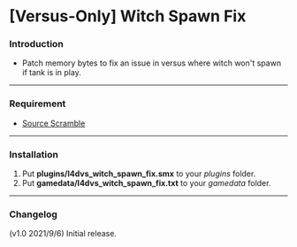 # [Versus-Only] Witch Spawn Fix

### Introduction
- Patch memory bytes to fix an issue in versus where witch won't spawn if tank is in play.

<hr>

### Requirement
- [Source Scramble](https://forums.alliedmods.net/showthread.php?t=317175)

<hr>

### Installation
1. Put **plugins/l4dvs_witch_spawn_fix.smx** to your _plugins_ folder.
2. Put **gamedata/l4dvs_witch_spawn_fix.txt** to your _gamedata_ folder.

<hr>

### Changelog
(v1.0 2021/9/6) Initial release.

